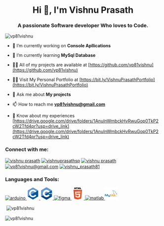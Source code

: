 <h1 align="center">Hi 👋, I'm Vishnu Prasath</h1>
<h3 align="center">A passionate Software developer Who loves to Code.</h3>

<p align="left"> <img src="https://komarev.com/ghpvc/?username=vp81vishnu&label=Profile%20views&color=0e75b6&style=flat" alt="vp81vishnu" /> </p>

- 🔭 I’m currently working on **Console Apllications**

- 🌱 I’m currently learning **MySql Database**

- 👨‍💻 All of my projects are available at [https://github.com/vp81vishnu](https://github.com/vp81vishnu)

- 👨‍💻 Visit My Personal Portfolio at  [https://bit.ly/VishnuPrasathPortfolio](https://bit.ly/VishnuPrasathPortfolio)

- 💬 Ask me about **My projects**

- 📫 How to reach me **vp81vishnu@gmail.com**

- 📄 Know about my experiences [https://drive.google.com/drive/folders/1AnuInWmbckHvRwuGop0TkP2cW2Tfd4pr?usp=drive_link](https://drive.google.com/drive/folders/1AnuInWmbckHvRwuGop0TkP2cW2Tfd4pr?usp=drive_link)

<h3 align="left">Connect with me:</h3>
<p align="left">
<a href="https://linkedin.com/in/vishnu prasath" target="blank"><img align="center" src="https://raw.githubusercontent.com/rahuldkjain/github-profile-readme-generator/master/src/images/icons/Social/linked-in-alt.svg" alt="vishnu prasath" height="30" width="40" /></a>
<a href="https://kaggle.com/vishnuprasathsp" target="blank"><img align="center" src="https://raw.githubusercontent.com/rahuldkjain/github-profile-readme-generator/master/src/images/icons/Social/kaggle.svg" alt="vishnuprasathsp" height="30" width="40" /></a>
<a href="https://fb.com/vishnu prasath" target="blank"><img align="center" src="https://raw.githubusercontent.com/rahuldkjain/github-profile-readme-generator/master/src/images/icons/Social/facebook.svg" alt="vishnu prasath" height="30" width="40" /></a>
<a href="https://instagram.com/vp81vishnu@gmail.com" target="blank"><img align="center" src="https://raw.githubusercontent.com/rahuldkjain/github-profile-readme-generator/master/src/images/icons/Social/instagram.svg" alt="vp81vishnu@gmail.com" height="30" width="40" /></a>
<a href="https://www.leetcode.com/vishnu_prasath81" target="blank"><img align="center" src="https://raw.githubusercontent.com/rahuldkjain/github-profile-readme-generator/master/src/images/icons/Social/leet-code.svg" alt="vishnu_prasath81" height="30" width="40" /></a>
</p>

<h3 align="left">Languages and Tools:</h3>
<p align="left"> <a href="https://www.arduino.cc/" target="_blank" rel="noreferrer"> <img src="https://cdn.worldvectorlogo.com/logos/arduino-1.svg" alt="arduino" width="40" height="40"/> </a> <a href="https://www.cprogramming.com/" target="_blank" rel="noreferrer"> <img src="https://raw.githubusercontent.com/devicons/devicon/master/icons/c/c-original.svg" alt="c" width="40" height="40"/> </a> <a href="https://www.w3schools.com/cpp/" target="_blank" rel="noreferrer"> <img src="https://raw.githubusercontent.com/devicons/devicon/master/icons/cplusplus/cplusplus-original.svg" alt="cplusplus" width="40" height="40"/> </a> <a href="https://www.figma.com/" target="_blank" rel="noreferrer"> <img src="https://www.vectorlogo.zone/logos/figma/figma-icon.svg" alt="figma" width="40" height="40"/> </a> <a href="https://www.w3.org/html/" target="_blank" rel="noreferrer"> <img src="https://raw.githubusercontent.com/devicons/devicon/master/icons/html5/html5-original-wordmark.svg" alt="html5" width="40" height="40"/> </a> <a href="https://www.mathworks.com/" target="_blank" rel="noreferrer"> <img src="https://upload.wikimedia.org/wikipedia/commons/2/21/Matlab_Logo.png" alt="matlab" width="40" height="40"/> </a> <a href="https://www.mysql.com/" target="_blank" rel="noreferrer"> <img src="https://raw.githubusercontent.com/devicons/devicon/master/icons/mysql/mysql-original-wordmark.svg" alt="mysql" width="40" height="40"/> </a> </p>

<p>&nbsp;<img align="center" src="https://github-readme-stats.vercel.app/api?username=vp81vishnu&show_icons=true&locale=en" alt="vp81vishnu" /></p>

<p><img align="center" src="https://github-readme-streak-stats.herokuapp.com/?user=vp81vishnu&" alt="vp81vishnu" /></p>

